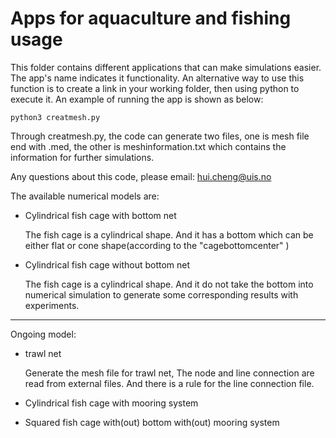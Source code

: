 # Apps for aquaculture and fishing usage

This folder contains different applications that can make simulations easier. 
The app's name indicates it functionality. 
An alternative way to use this function is to create a link in your working folder, 
then using python to execute it. An example of running the app is shown as below:
```
python3 creatmesh.py
```

Through creatmesh.py, the code can generate two files, one is mesh file end with .med, the other is meshinformation.txt 
which contains the information for further simulations. 

Any questions about this code, please email: hui.cheng@uis.no

The available numerical models are:

- Cylindrical fish cage with bottom net

    The fish cage is a cylindrical shape. And it has a bottom which can be either flat or cone shape(according to the "cagebottomcenter" )
 
 - Cylindrical fish cage without bottom net

    The fish cage is a cylindrical shape. And it do not take the bottom into numerical simulation to 
    generate some corresponding results with experiments.

-----
 Ongoing model:
- trawl net

    Generate the mesh file for trawl net, The node and line connection are read from external files.
    And there is a rule for the line connection file.

- Cylindrical fish cage with mooring system
- Squared fish cage with(out) bottom with(out) mooring system
